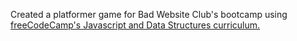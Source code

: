 Created a platformer game for Bad Website Club's bootcamp using [freeCodeCamp's Javascript and Data Structures curriculum.](https://www.freecodecamp.org/learn/javascript-algorithms-and-data-structures-v8/learn-intermediate-oop-by-building-a-platformer-game/step-1)
